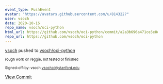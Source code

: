 ```yaml
---
event_type: PushEvent
avatar: "https://avatars.githubusercontent.com/u/814322?"
user: vsoch
date: 2020-10-16
repo_name: vsoch/oci-python
html_url: https://github.com/vsoch/oci-python/commit/a2a3b696a471ce5e8d7fbbb146f8db8b43e5d71f
repo_url: https://github.com/vsoch/oci-python
---
```


<a href='https://github.com/vsoch' target='_blank'>vsoch</a> pushed to <a href='https://github.com/vsoch/oci-python' target='_blank'>vsoch/oci-python</a>

<small>rough work on reggie, not tested or finished

Signed-off-by: vsoch <vsochat@stanford.edu></small>

<a href='https://github.com/vsoch/oci-python/commit/a2a3b696a471ce5e8d7fbbb146f8db8b43e5d71f' target='_blank'>View Commit</a>